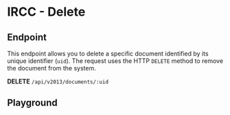 <script setup>
import SwaggerUI from "../../../swagger/view/SwaggerUI.vue"
import swaggerJson from "../../../swagger/json/ircc.published.delete.json";

const swaggerSpecs = [
  { json: swaggerJson, protected: true },
];
</script>

# IRCC - Delete

## Endpoint

This endpoint allows you to delete a specific document identified by its unique identifier (`uid`). The request uses the HTTP `DELETE` method to remove the document from the system.

**DELETE** `/api/v2013/documents/:uid`

<!--@include: ../../../components/common/authorization-header.md-->

<!--@include: ../../../components/common/url-uid-parameter-section.md-->

<!--@include: ../../../components/common/query-schema-parameter-section.md-->

<!--@include: ../../../components/common/environment-urls.md-->

## Playground

<SwaggerUI :swaggerSpecs="swaggerSpecs" />